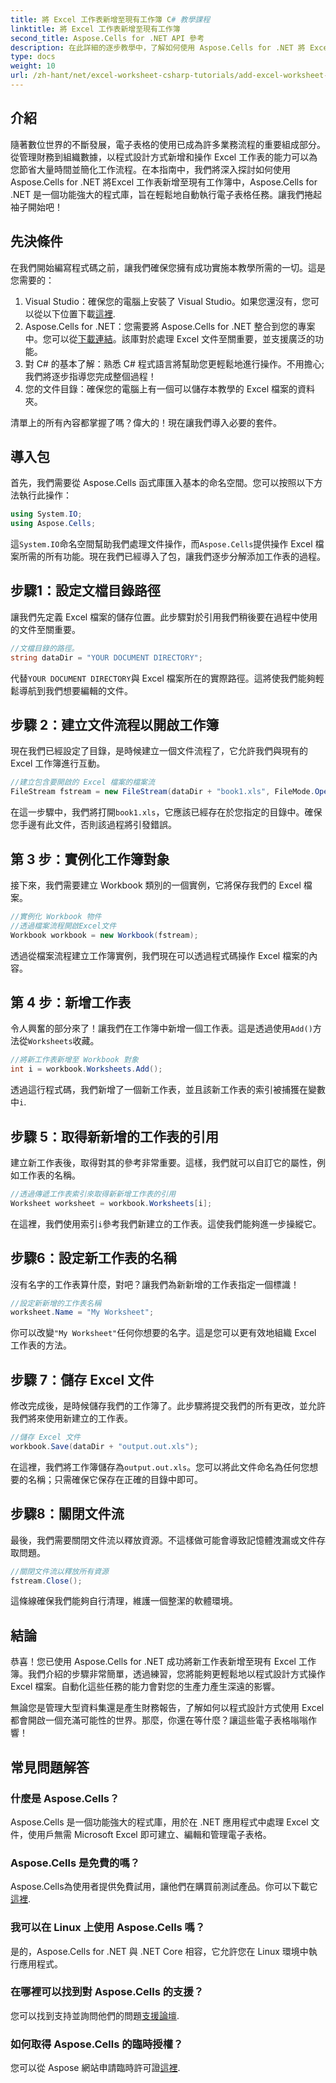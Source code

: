 ```yaml
---
title: 將 Excel 工作表新增至現有工作簿 C# 教學課程
linktitle: 將 Excel 工作表新增至現有工作簿
second_title: Aspose.Cells for .NET API 參考
description: 在此詳細的逐步教學中，了解如何使用 Aspose.Cells for .NET 將 Excel 工作表新增至現有工作簿。
type: docs
weight: 10
url: /zh-hant/net/excel-worksheet-csharp-tutorials/add-excel-worksheet-to-existing-workbook-csharp-tutorial/
---
```

## 介紹

隨著數位世界的不斷發展，電子表格的使用已成為許多業務流程的重要組成部分。從管理財務到組織數據，以程式設計方式新增和操作 Excel 工作表的能力可以為您節省大量時間並簡化工作流程。在本指南中，我們將深入探討如何使用Aspose.Cells for .NET 將Excel 工作表新增至現有工作簿中，Aspose.Cells for .NET 是一個功能強大的程式庫，旨在輕鬆地自動執行電子表格任務。讓我們捲起袖子開始吧！

## 先決條件

在我們開始編寫程式碼之前，讓我們確保您擁有成功實施本教學所需的一切。這是您需要的：

1.  Visual Studio：確保您的電腦上安裝了 Visual Studio。如果您還沒有，您可以從以下位置下載[這裡](https://visualstudio.microsoft.com/vs/).
2. Aspose.Cells for .NET：您需要將 Aspose.Cells for .NET 整合到您的專案中。您可以從[下載連結](https://releases.aspose.com/cells/net/)。該庫對於處理 Excel 文件至關重要，並支援廣泛的功能。
3. 對 C# 的基本了解：熟悉 C# 程式語言將幫助您更輕鬆地進行操作。不用擔心;我們將逐步指導您完成整個過程！
4. 您的文件目錄：確保您的電腦上有一個可以儲存本教學的 Excel 檔案的資料夾。 

清單上的所有內容都掌握了嗎？偉大的！現在讓我們導入必要的套件。

## 導入包

首先，我們需要從 Aspose.Cells 函式庫匯入基本的命名空間。您可以按照以下方法執行此操作：

```csharp
using System.IO;
using Aspose.Cells;
```

這`System.IO`命名空間幫助我們處理文件操作，而`Aspose.Cells`提供操作 Excel 檔案所需的所有功能。現在我們已經導入了包，讓我們逐步分解添加工作表的過程。

## 步驟1：設定文檔目錄路徑

讓我們先定義 Excel 檔案的儲存位置。此步驟對於引用我們稍後要在過程中使用的文件至關重要。

```csharp
//文檔目錄的路徑。
string dataDir = "YOUR DOCUMENT DIRECTORY";
```

代替`YOUR DOCUMENT DIRECTORY`與 Excel 檔案所在的實際路徑。這將使我們能夠輕鬆導航到我們想要編輯的文件。

## 步驟 2：建立文件流程以開啟工作簿

現在我們已經設定了目錄，是時候建立一個文件流程了，它允許我們與現有的 Excel 工作簿進行互動。

```csharp
//建立包含要開啟的 Excel 檔案的檔案流
FileStream fstream = new FileStream(dataDir + "book1.xls", FileMode.Open);
```

在這一步驟中，我們將打開`book1.xls`，它應該已經存在於您指定的目錄中。確保您手邊有此文件，否則該過程將引發錯誤。

## 第 3 步：實例化工作簿對象

接下來，我們需要建立 Workbook 類別的一個實例，它將保存我們的 Excel 檔案。

```csharp
//實例化 Workbook 物件
//透過檔案流程開啟Excel文件
Workbook workbook = new Workbook(fstream);
```

透過從檔案流程建立工作簿實例，我們現在可以透過程式碼操作 Excel 檔案的內容。

## 第 4 步：新增工作表

令人興奮的部分來了！讓我們在工作簿中新增一個工作表。這是透過使用`Add()`方法從`Worksheets`收藏。

```csharp
//將新工作表新增至 Workbook 對象
int i = workbook.Worksheets.Add();
```

透過這行程式碼，我們新增了一個新工作表，並且該新工作表的索引被捕獲在變數中`i`.

## 步驟 5：取得新新增的工作表的引用

建立新工作表後，取得對其的參考非常重要。這樣，我們就可以自訂它的屬性，例如工作表的名稱。

```csharp
//透過傳遞工作表索引來取得新新增工作表的引用
Worksheet worksheet = workbook.Worksheets[i];
```

在這裡，我們使用索引`i`參考我們新建立的工作表。這使我們能夠進一步操縱它。

## 步驟6：設定新工作表的名稱

沒有名字的工作表算什麼，對吧？讓我們為新新增的工作表指定一個標識！

```csharp
//設定新新增的工作表名稱
worksheet.Name = "My Worksheet";
```

你可以改變`"My Worksheet"`任何你想要的名字。這是您可以更有效地組織 Excel 工作表的方法。

## 步驟 7：儲存 Excel 文件

修改完成後，是時候儲存我們的工作簿了。此步驟將提交我們的所有更改，並允許我們將來使用新建立的工作表。

```csharp
//儲存 Excel 文件
workbook.Save(dataDir + "output.out.xls");
```

在這裡，我們將工作簿儲存為`output.out.xls`。您可以將此文件命名為任何您想要的名稱；只需確保它保存在正確的目錄中即可。

## 步驟8：關閉文件流

最後，我們需要關閉文件流以釋放資源。不這樣做可能會導致記憶體洩漏或文件存取問題。

```csharp
//關閉文件流以釋放所有資源
fstream.Close();
```

這條線確保我們能夠自行清理，維護一個整潔的軟體環境。

## 結論

恭喜！您已使用 Aspose.Cells for .NET 成功將新工作表新增至現有 Excel 工作簿。我們介紹的步驟非常簡單，透過練習，您將能夠更輕鬆地以程式設計方式操作 Excel 檔案。自動化這些任務的能力會對您的生產力產生深遠的影響。

無論您是管理大型資料集還是產生財務報告，了解如何以程式設計方式使用 Excel 都會開啟一個充滿可能性的世界。那麼，你還在等什麼？讓這些電子表格嗡嗡作響！

## 常見問題解答

### 什麼是 Aspose.Cells？
Aspose.Cells 是一個功能強大的程式庫，用於在 .NET 應用程式中處理 Excel 文件，使用戶無需 Microsoft Excel 即可建立、編輯和管理電子表格。

### Aspose.Cells 是免費的嗎？
 Aspose.Cells為使用者提供免費試用，讓他們在購買前測試產品。你可以下載它[這裡](https://releases.aspose.com/cells/net/).

### 我可以在 Linux 上使用 Aspose.Cells 嗎？
是的，Aspose.Cells for .NET 與 .NET Core 相容，它允許您在 Linux 環境中執行應用程式。

### 在哪裡可以找到對 Aspose.Cells 的支援？
您可以找到支持並詢問他們的問題[支援論壇](https://forum.aspose.com/c/cells/9).

### 如何取得 Aspose.Cells 的臨時授權？
您可以從 Aspose 網站申請臨時許可證[這裡](https://purchase.aspose.com/temporary-license/).